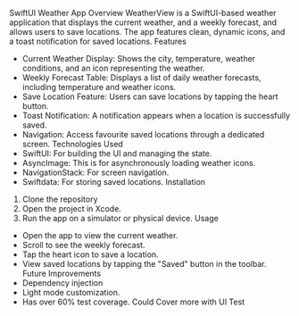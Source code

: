  SwiftUI Weather App
Overview
WeatherView is a SwiftUI-based weather application that displays the current weather, and a weekly forecast, and allows users to save locations. The app features clean, dynamic icons, and a toast notification for saved locations.
Features
* Current Weather Display: Shows the city, temperature, weather conditions, and an icon representing the weather.
* Weekly Forecast Table: Displays a list of daily weather forecasts, including temperature and weather icons.
* Save Location Feature: Users can save locations by tapping the heart button.
* Toast Notification: A notification appears when a location is successfully saved.
* Navigation: Access favourite saved locations through a dedicated screen.
Technologies Used
* SwiftUI: For building the UI and managing the state.
* AsyncImage: This is for asynchronously loading weather icons.
* NavigationStack: For screen navigation.
* Swiftdata: For storing saved locations.
Installation
1. Clone the repository
2. Open the project in Xcode.
3. Run the app on a simulator or physical device.
Usage
* Open the app to view the current weather.
* Scroll to see the weekly forecast.
* Tap the heart icon to save a location.
* View saved locations by tapping the "Saved" button in the toolbar.
Future Improvements
* Dependency injection
* Light mode customization.
* Has over 60% test coverage. Could Cover more with UI Test
